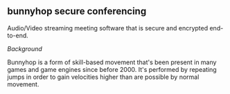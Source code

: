 ## bunnyhop secure conferencing

Audio/Video streaming meeting software that is secure and encrypted end-to-end.

_Background_

Bunnyhop is a form of skill-based movement that's been present in many games and game engines since before 2000. It's performed by repeating jumps in order to gain velocities higher than are possible by normal movement.